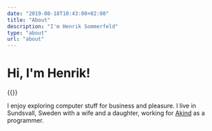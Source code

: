 ```yaml
---
date: "2019-08-18T10:43:00+02:00"
title: "About"
description: "I'm Henrik Sommerfeld"
type: "about"
url: "about"
---
```


# Hi, I'm Henrik!

{{<post-image image="henrik-1.jpg" width="400" alt="Bald guy smiling" />}}

I enjoy exploring computer stuff for business and pleasure. I live in Sundsvall, Sweden with a wife and a daughter, working for [Akind][1] as a programmer.


[1]: https://akindgroup.com/
[2]: /there-are-only-temporary-solutions/
[3]: /how-i-tackled-parental-leave-boredom-with-code/
